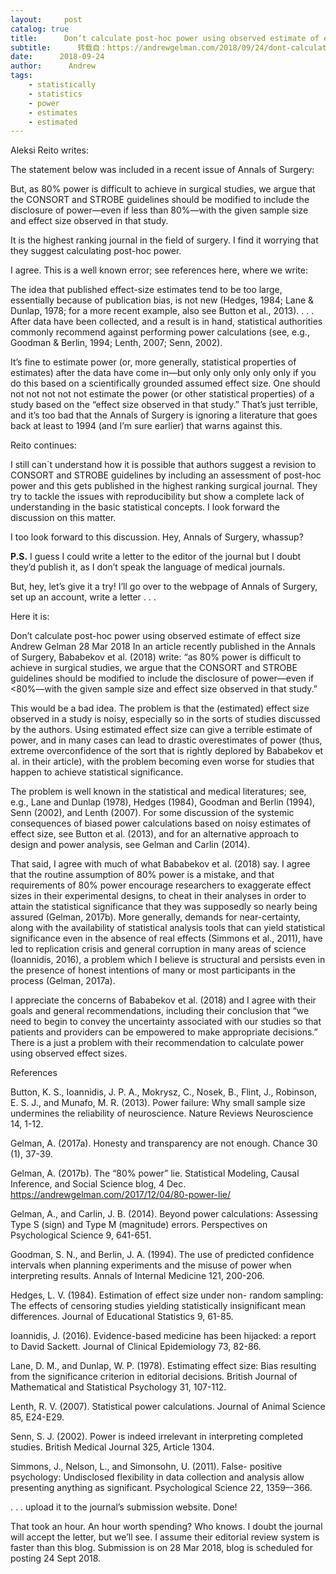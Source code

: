 ```yaml
---
layout:     post
catalog: true
title:      Don’t calculate post-hoc power using observed estimate of effect size
subtitle:      转载自：https://andrewgelman.com/2018/09/24/dont-calculate-post-hoc-power-using-observed-estimate-effect-size/
date:      2018-09-24
author:      Andrew
tags:
    - statistically
    - statistics
    - power
    - estimates
    - estimated
---
```





Aleksi Reito writes:

> 
The statement below was included in a recent issue of Annals of Surgery:

But, as 80% power is difficult to achieve in surgical studies, we argue that the CONSORT and STROBE guidelines should be modified to include the disclosure of power—even if less than 80%—with the given sample size and effect size observed in that study.


It is the highest ranking journal in the field of surgery. I find it worrying that they suggest calculating post-hoc power.

I agree. This is a well known error; see references here, where we write:

> 
The idea that published effect-size estimates tend to be too large, essentially because of publication bias, is not new (Hedges, 1984; Lane & Dunlap, 1978; for a more recent example, also see Button et al., 2013). . . .
After data have been collected, and a result is in hand, statistical authorities commonly recommend against performing power calculations (see, e.g., Goodman & Berlin, 1994; Lenth, 2007; Senn, 2002).


It’s fine to estimate power (or, more generally, statistical properties of estimates) after the data have come in—but only only only only only if you do this based on a scientifically grounded assumed effect size. One should not not not not not estimate the power (or other statistical properties) of a study based on the “effect size observed in that study.” That’s just terrible, and it’s too bad that the Annals of Surgery is ignoring a literature that goes back at least to 1994 (and I’m sure earlier) that warns against this.

Reito continues:

> 
I still can´t understand how it is possible that authors suggest a revision to CONSORT and STROBE guidelines by including an assessment of post-hoc power and this gets published in the highest ranking surgical journal. They try to tackle the issues with reproducibility but show a complete lack of understanding in the basic statistical concepts. I look forward the discussion on this matter.


I too look forward to this discussion. Hey, Annals of Surgery, whassup?

**P.S.** I guess I could write a letter to the editor of the journal but I doubt they’d publish it, as I don’t speak the language of medical journals.

But, hey, let’s give it a try! I’ll go over to the webpage of Annals of Surgery, set up an account, write a letter . . . 

Here it is:

> 
Don’t calculate post-hoc power using observed estimate of effect size
Andrew Gelman 
28 Mar 2018
In an article recently published in the Annals of Surgery, Bababekov et al. (2018) write: “as 80% power is difficult to achieve in surgical studies, we argue that the CONSORT and STROBE guidelines should be modified to include the disclosure of power—even if <80%—with the given sample size and effect size observed in that study.”

This would be a bad idea. The problem is that the (estimated) effect size observed in a study is noisy, especially so in the sorts of studies discussed by the authors. Using estimated effect size can give a terrible estimate of power, and in many cases can lead to drastic overestimates of power (thus, extreme overconfidence of the sort that is rightly deplored by Bababekov et al. in their article), with the problem becoming even worse for studies that happen to achieve statistical significance.

The problem is well known in the statistical and medical literatures; see, e.g., Lane and Dunlap (1978), Hedges (1984), Goodman and Berlin (1994), Senn (2002), and Lenth (2007). For some discussion of the systemic consequences of biased power calculations based on noisy estimates of effect size, see Button et al. (2013), and for an alternative approach to design and power analysis, see Gelman and Carlin (2014).

That said, I agree with much of what Bababekov et al. (2018) say. I agree that the routine assumption of 80% power is a mistake, and that requirements of 80% power encourage researchers to exaggerate effect sizes in their experimental designs, to cheat in their analyses in order to attain the statistical significance that they was supposedly so nearly being assured (Gelman, 2017b). More generally, demands for near-certainty, along with the availability of statistical analysis tools that can yield statistical significance even in the absence of real effects (Simmons et al., 2011), have led to replication crisis and general corruption in many areas of science (Ioannidis, 2016), a problem which I believe is structural and persists even in the presence of honest intentions of many or most participants in the process (Gelman, 2017a).

I appreciate the concerns of Bababekov et al. (2018) and I agree with their goals and general recommendations, including their conclusion that “we need to begin to convey the uncertainty associated with our studies so that patients and providers can be empowered to make appropriate decisions.” There is a just a problem with their recommendation to calculate power using observed effect sizes.

References

Button, K. S., Ioannidis, J. P. A., Mokrysz, C., Nosek, B., Flint, J., Robinson, E. S. J., and Munafo, M. R. (2013). Power failure: Why small sample size undermines the reliability of neuroscience. Nature Reviews Neuroscience 14, 1-12. 

Gelman, A. (2017a). Honesty and transparency are not enough. Chance 30 (1), 37-39.

Gelman, A. (2017b). The “80% power” lie. Statistical Modeling, Causal Inference, and Social Science blog, 4 Dec. https://andrewgelman.com/2017/12/04/80-power-lie/

Gelman, A., and Carlin, J. B. (2014). Beyond power calculations: Assessing Type S (sign) and Type M (magnitude) errors. Perspectives on Psychological Science 9, 641-651.

Goodman, S. N., and Berlin, J. A. (1994). The use of predicted confidence intervals when planning experiments and the misuse of power when interpreting results. Annals of Internal Medicine 121, 200-206. 

Hedges, L. V. (1984). Estimation of effect size under non- random sampling: The effects of censoring studies yielding statistically insignificant mean differences. Journal 
of Educational Statistics 9, 61-85.

Ioannidis, J. (2016). Evidence-based medicine has been hijacked: a report to David Sackett. Journal of Clinical Epidemiology 73, 82-86.

Lane, D. M., and Dunlap, W. P. (1978). Estimating effect size: Bias resulting from the significance criterion in editorial decisions. British Journal of Mathematical and Statistical Psychology 31, 107-112. 

Lenth, R. V. (2007). Statistical power calculations. Journal of Animal Science 85, E24-E29. 

Senn, S. J. (2002). Power is indeed irrelevant in interpreting completed studies. British Medical Journal 325, Article 1304. 

Simmons, J., Nelson, L., and Simonsohn, U. (2011). False- positive psychology: Undisclosed flexibility in data collection and analysis allow presenting anything as significant. Psychological Science 22, 1359–-366. 


. . . upload it to the journal’s submission website. Done!

That took an hour. An hour worth spending? Who knows. I doubt the journal will accept the letter, but we’ll see. I assume their editorial review system is faster than this blog. Submission is on 28 Mar 2018, blog is scheduled for posting 24 Sept 2018.



